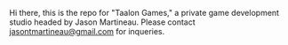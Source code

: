 Hi there, this is the repo for "Taalon Games," a private game development studio headed by Jason Martineau. Please contact jasontmartineau@gmail.com for inqueries. 

<!---
Taalon/Taalon is a ✨ special ✨ repository because its `README.md` (this file) appears on your GitHub profile.
You can click the Preview link to take a look at your changes.
--->
